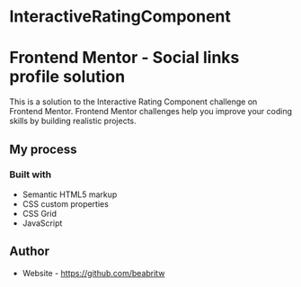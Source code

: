 # InteractiveRatingComponent

# Frontend Mentor - Social links profile solution

This is a solution to the Interactive Rating Component challenge on Frontend Mentor. Frontend Mentor challenges help you improve your coding skills by building realistic projects. 

## My process

### Built with

- Semantic HTML5 markup
- CSS custom properties
- CSS Grid
- JavaScript


## Author

- Website - https://github.com/beabritw

